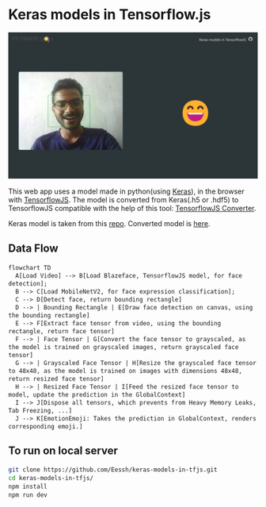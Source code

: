# Keras models in Tensorflow.js

![Working Demo](./screenshots/demo.jpeg)

This web app uses a model made in python(using [Keras](https://keras.io/)), in the browser with [TensorflowJS](https://tensorflow.org/js/).
The model is converted from Keras(.h5 or .hdf5) to TensorflowJS compatible with the help of this tool: [TensorflowJS Converter](https://www.tensorflow.org/js/tutorials/conversion/import_keras).

Keras model is taken from this [repo](https://github.com/liminze/Real-time-Facial-Expression-Recognition-and-Fast-Face-Detection/tree/master/models/best_model).
Converted model is [here](https://github.com/Eessh/keras-models-in-tfjs/tree/master/public/converted_models/FaceExpression-MUL_KSIZE_MobileNet_v2_best).

## Data Flow

```mermaid
flowchart TD
  A[Load Video] --> B[Load Blazeface, TensorflowJS model, for face detection];
  B --> C[Load MobileNetV2, for face expression classification];
  C --> D[Detect face, return bounding rectangle]
  D --> | Bounding Rectangle | E[Draw face detection on canvas, using the bounding rectangle]
  E --> F[Extract face tensor from video, using the bounding rectangle, return face tensor]
  F --> | Face Tensor | G[Convert the face tensor to grayscaled, as the model is trained on grayscaled images, return grayscaled face tensor]
  G --> | Grayscaled Face Tensor | H[Resize the grayscaled face tensor to 48x48, as the model is trained on images with dimensions 48x48, return resized face tensor]
  H --> | Resized Face Tensor | I[Feed the resized face tensor to model, update the prediction in the GlobalContext]
  I --> J[Dispose all tensors, which prevents from Heavy Memory Leaks, Tab Freezing, ...]
  J --> K[EmotionEmoji: Takes the prediction in GlobalContext, renders corresponding emoji.]
```

## To run on local server
```bash
git clone https://github.com/Eessh/keras-models-in-tfjs.git
cd keras-models-in-tfjs/
npm install
npm run dev
```